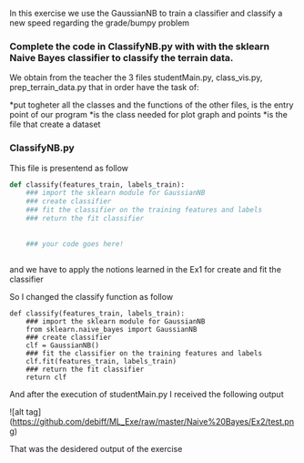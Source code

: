 In this exercise we use the GaussianNB to train a classifier and classify a new speed regarding the grade/bumpy problem

### Complete the code in ClassifyNB.py with with the sklearn Naive Bayes classifier to classify the terrain data.
We obtain from the teacher the 3 files studentMain.py, class_vis.py, prep_terrain_data.py that in order have the task of:

*put togheter all the classes and the functions of the other files, is the entry point of our program
*is the class needed for plot graph and points
*is the file that create a dataset

### ClassifyNB.py
This file is presentend as follow
```python
def classify(features_train, labels_train):   
    ### import the sklearn module for GaussianNB
    ### create classifier
    ### fit the classifier on the training features and labels
    ### return the fit classifier
    
    
    ### your code goes here!
    
```
and we have to apply the notions learned in the Ex1 for create and fit the classifier

So I changed the classify function as follow
```
def classify(features_train, labels_train):   
    ### import the sklearn module for GaussianNB
    from sklearn.naive_bayes import GaussianNB
    ### create classifier
    clf = GaussianNB()
    ### fit the classifier on the training features and labels
    clf.fit(features_train, labels_train)
    ### return the fit classifier
    return clf
```

And after the execution of studentMain.py I received the following output   

![alt tag] (https://github.com/debiff/ML_Exe/raw/master/Naive%20Bayes/Ex2/test.png)

That was the desidered output of the exercise
 

